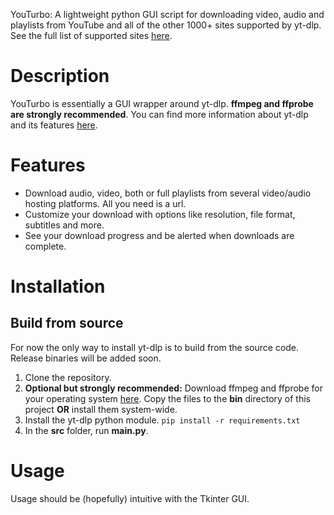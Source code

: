 YouTurbo: A lightweight python GUI script for downloading video, audio and playlists from
YouTube and all of the other 1000+ sites supported by yt-dlp. See the full list of supported sites [here](https://github.com/yt-dlp/yt-dlp/blob/master/supportedsites.md).

# Description
YouTurbo is essentially a GUI wrapper around yt-dlp. **ffmpeg and ffprobe are strongly recommended**.
You can find more information about yt-dlp and its features [here](https://github.com/yt-dlp/yt-dlp).

# Features
- Download audio, video, both or full playlists from several video/audio hosting platforms. All you
  need is a url.
- Customize your download with options like resolution, file format, subtitles and more.
- See your download progress and be alerted when downloads are complete.

# Installation

##  Build from source
For now the only way to install yt-dlp is to build from the source code. Release binaries will be added soon.

1. Clone the repository.
2. **Optional but strongly recommended:** Download ffmpeg and ffprobe for your operating system 
  [here](https://www.ffmpeg.org/). Copy the files to the **bin** directory of this project **OR** install them system-wide.
3. Install the yt-dlp python module. `pip install -r requirements.txt`
4. In the **src** folder, run **main.py**.

# Usage
Usage should be (hopefully) intuitive with the Tkinter GUI.

